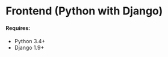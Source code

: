 Frontend (Python with Django)
==============================

#### Requires:
* Python 3.4+
* Django 1.9+

